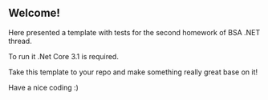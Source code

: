 ## Welcome!

Here presented a template with tests for the second homework of BSA .NET thread.

To run it .Net Core 3.1 is required.

Take this template to your repo and make something really great base on it!

Have a nice coding :)